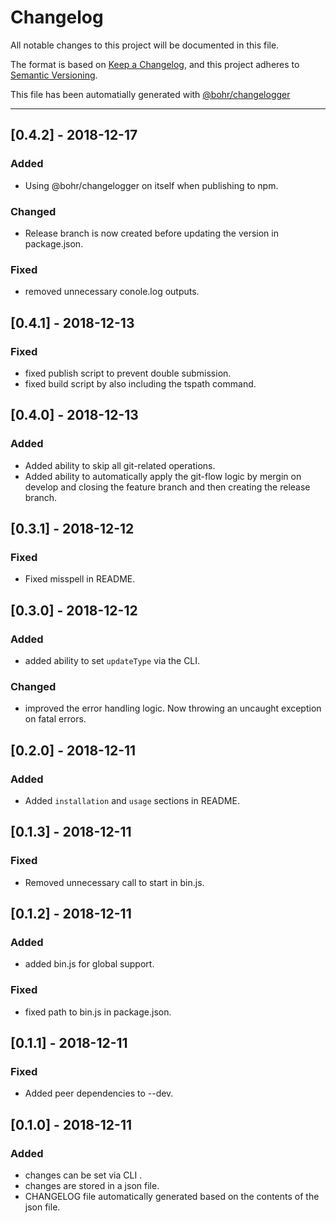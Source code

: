 # Changelog
All notable changes to this project will be documented in this file.

The format is based on [Keep a Changelog](https://keepachangelog.com/en/1.0.0/), and this project adheres to [Semantic Versioning](https://semver.org/spec/v2.0.0.html).

This file has been automatially generated with [@bohr/changelogger](https://github.com/bohr-app/changelogger)

---

## [0.4.2] - 2018-12-17
### Added
- Using @bohr/changelogger on itself when publishing to npm.

### Changed
- Release branch is now created before updating the version in package.json.

### Fixed
- removed unnecessary conole.log outputs.

## [0.4.1] - 2018-12-13
### Fixed
- fixed publish script to prevent double submission.
- fixed build script by also including the tspath command.

## [0.4.0] - 2018-12-13
### Added
- Added ability to skip all git-related operations.
- Added ability to automatically apply the git-flow logic by mergin on develop and closing the feature branch and then creating the release branch.

## [0.3.1] - 2018-12-12
### Fixed
- Fixed misspell in README.

## [0.3.0] - 2018-12-12
### Added
- added ability to set `updateType` via the CLI.

### Changed
- improved the error handling logic. Now throwing an uncaught exception on fatal errors.

## [0.2.0] - 2018-12-11
### Added
- Added `installation` and `usage` sections in README.

## [0.1.3] - 2018-12-11
### Fixed
- Removed unnecessary call to start in bin.js.

## [0.1.2] - 2018-12-11
### Added
- added bin.js for global support.

### Fixed
- fixed path to bin.js in package.json.

## [0.1.1] - 2018-12-11
### Fixed
- Added peer dependencies to --dev.

## [0.1.0] - 2018-12-11
### Added
- changes can be set via CLI .
- changes are stored in a json file.
- CHANGELOG file automatically generated based on the contents of the json file.


